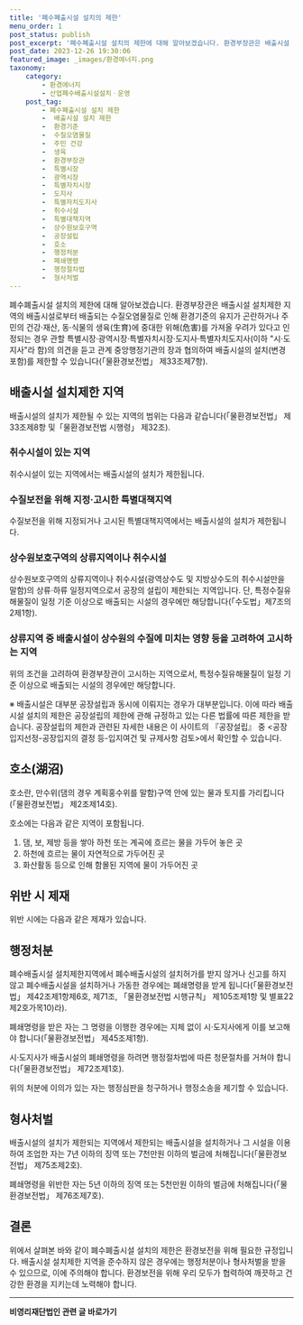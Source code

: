 ```yaml
---
title: '폐수폐출시설 설치의 제한'
menu_order: 1
post_status: publish
post_excerpt: '폐수폐출시설 설치의 제한에 대해 알아보겠습니다. 환경부장관은 배출시설 설치제한 지역의 배출시설로부터 배출되는 수질오염물질로 인해 환경기준의 유지가 곤란하거나 주민의 건강 재산, 동 식물의 생육 生育 에 중대한 위해 危害 를 가져올 우려가 있다고 인정되는 경우 관할 특별시장 광역시장 특별자치시장 도지사 특별자치도지사 이하  시 도지사 라 함 의 의견을 듣고 관계 중앙행정기관의 장과 협의하여 배출시설의 설치 변경 포함 를 제한할 수 있습니다  물환경보전법  제33조제7항 .'
post_date: 2023-12-26 19:30:06
featured_image: _images/환경에너지.png
taxonomy:
    category:
        - 환경에너지
        - 산업폐수배출시설설치ㆍ운영
    post_tag:
        - 폐수폐출시설 설치 제한
        -  배출시설 설치 제한
        -  환경기준
        -  수질오염물질
        -  주민 건강
        -  생육
        -  환경부장관
        -  특별시장
        -  광역시장
        -  특별자치시장
        -  도지사
        -  특별자치도지사
        -  취수시설
        -  특별대책지역
        -  상수원보호구역
        -  공장설립
        -  호소
        -  행정처분
        -  폐쇄명령
        -  행정절차법
        -  형사처벌
---
```



폐수폐출시설 설치의 제한에 대해 알아보겠습니다. 환경부장관은 배출시설 설치제한 지역의 배출시설로부터 배출되는 수질오염물질로 인해 환경기준의 유지가 곤란하거나 주민의 건강·재산, 동·식물의 생육(生育)에 중대한 위해(危害)를 가져올 우려가 있다고 인정되는 경우 관할 특별시장·광역시장·특별자치시장·도지사·특별자치도지사(이하 "시·도지사"라 함)의 의견을 듣고 관계 중앙행정기관의 장과 협의하여 배출시설의 설치(변경 포함)를 제한할 수 있습니다(「물환경보전법」 제33조제7항).

## 배출시설 설치제한 지역
배출시설의 설치가 제한될 수 있는 지역의 범위는 다음과 같습니다(「물환경보전법」 제33조제8항 및「물환경보전법 시행령」 제32조).

### 취수시설이 있는 지역
취수시설이 있는 지역에서는 배출시설의 설치가 제한됩니다.

### 수질보전을 위해 지정·고시한 특별대책지역
수질보전을 위해 지정되거나 고시된 특별대책지역에서는 배출시설의 설치가 제한됩니다.

### 상수원보호구역의 상류지역이나 취수시설
상수원보호구역의 상류지역이나 취수시설(광역상수도 및 지방상수도의 취수시설만을 말함)의 상류·하류 일정지역으로서 공장의 설립이 제한되는 지역입니다. 단, 특정수질유해물질이 일정 기준 이상으로 배출되는 시설의 경우에만 해당합니다(「수도법」제7조의2제1항).

### 상류지역 중 배출시설이 상수원의 수질에 미치는 영향 등을 고려하여 고시하는 지역
위의 조건을 고려하여 환경부장관이 고시하는 지역으로서, 특정수질유해물질이 일정 기준 이상으로 배출되는 시설의 경우에만 해당합니다.

※ 배출시설은 대부분 공장설립과 동시에 이뤄지는 경우가 대부분입니다. 이에 따라 배출시설 설치의 제한은 공장설립의 제한에 관해 규정하고 있는 다른 법률에 따른 제한을 받습니다. 공장설립의 제한과 관련된 자세한 내용은 이 사이트의 『공장설립』 중 <공장입지선정-공장입지의 결정 등-입지여건 및 규제사항 검토>에서 확인할 수 있습니다.


## 호소(湖沼)

호소란, 만수위(댐의 경우 계획홍수위를 말함)구역 안에 있는 물과 토지를 가리킵니다(「물환경보전법」 제2조제14호).

호소에는 다음과 같은 지역이 포함됩니다.

1. 댐, 보, 제방 등을 쌓아 하천 또는 계곡에 흐르는 물을 가두어 놓은 곳
2. 하천에 흐르는 물이 자연적으로 가두어진 곳
3. 화산활동 등으로 인해 함몰된 지역에 물이 가두어진 곳

## 위반 시 제재

위반 시에는 다음과 같은 제재가 있습니다.

## 행정처분
폐수배출시설 설치제한지역에서 폐수배출시설의 설치허가를 받지 않거나 신고를 하지 않고 폐수배출시설을 설치하거나 가동한 경우에는 폐쇄명령을 받게 됩니다(「물환경보전법」 제42조제1항제6호, 제71조, 「물환경보전법 시행규칙」 제105조제1항 및 별표22 제2호가목10)라).

폐쇄명령을 받은 자는 그 명령을 이행한 경우에는 지체 없이 시·도지사에게 이를 보고해야 합니다(「물환경보전법」 제45조제1항).

시·도지사가 배출시설의 폐쇄명령을 하려면 행정절차법에 따른 청문절차를 거쳐야 합니다(「물환경보전법」 제72조제1호).

위의 처분에 이의가 있는 자는 행정심판을 청구하거나 행정소송을 제기할 수 있습니다.

## 형사처벌
배출시설의 설치가 제한되는 지역에서 제한되는 배출시설을 설치하거나 그 시설을 이용하여 조업한 자는 7년 이하의 징역 또는 7천만원 이하의 벌금에 처해집니다(「물환경보전법」 제75조제2호).

폐쇄명령을 위반한 자는 5년 이하의 징역 또는 5천만원 이하의 벌금에 처해집니다(「물환경보전법」 제76조제7호).


## 결론

위에서 살펴본 바와 같이 폐수폐출시설 설치의 제한은 환경보전을 위해 필요한 규정입니다. 배출시설 설치제한 지역을 준수하지 않은 경우에는 행정처분이나 형사처벌을 받을 수 있으므로, 이에 주의해야 합니다. 환경보전을 위해 우리 모두가 협력하여 깨끗하고 건강한 환경을 지키는데 노력해야 합니다.

<!-- wp:separator -->
<hr class="wp-block-separator has-alpha-channel-opacity"/>
<!-- /wp:separator -->

<!-- wp:group {"backgroundColor":"base","layout":{"type":"constrained"}} -->
<div class="wp-block-group has-base-background-color has-background"><!-- wp:paragraph {"align":"center","fontSize":"medium"} -->
<p class="has-text-align-center has-large-font-size"><strong>비영리재단법인 관련 글 바로가기</strong></p>
<!-- /wp:paragraph -->


<!-- wp:latest-posts
{"categories":[{"id":27278,"count":19,"description":"","link":"https://uknowlaw.com/category/%eb%b9%84%ec%98%81%eb%a6%ac%ec%9e%ac%eb%8b%a8%eb%b2%95%ec%9d%b8/","name":"비영리재단법인","slug":"비영리재단법인","taxonomy":"category","parent":0,"meta":[],"_links":{"self":[{"href":"https://uknowlaw.com/wp-json/wp/v2/categories/27278"}],"collection":[{"href":"https://uknowlaw.com/wp-json/wp/v2/categories"}],"about":[{"href":"https://uknowlaw.com/wp-json/wp/v2/taxonomies/category"}],"wp:post_type":[{"href":"https://uknowlaw.com/wp-json/wp/v2/posts?categories=27278"}],"curies":[{"name":"wp","href":"https://api.w.org/{rel}","templated":true}]}}],"postsToShow":100,"excerptLength":28,"postLayout":"grid","columns":2,"featuredImageAlign":"left","featuredImageSizeSlug":"large","fontSize":"small"} /--></div>
<!-- /wp:group -->